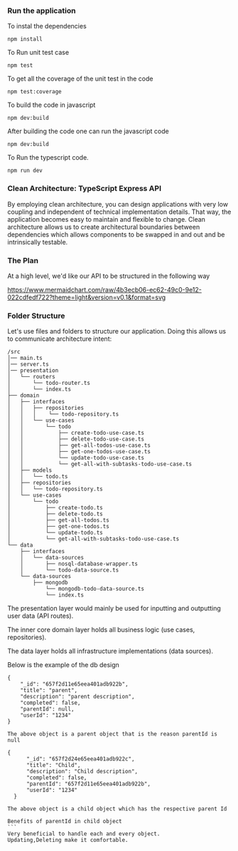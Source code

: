 ### Run the application

To instal the dependencies
```
npm install
```

To Run unit test case
```
npm test
```
To get all the coverage of the unit test in the code
```
npm test:coverage
```
To build the code in javascript
```
npm dev:build
```
After building the code one can run the javascript code

```
npm dev:build
```
To Run the typescript code.
```
npm run dev
```


### Clean Architecture: TypeScript Express API
By employing clean architecture, you can design applications with very low coupling and independent of technical implementation details. That way, the application becomes easy to maintain and flexible to change. Clean architecture allows us to create architectural boundaries between dependencies which allows components to be swapped in and out and be intrinsically testable.


### The Plan
At a high level, we'd like our API to be structured in the following way

https://www.mermaidchart.com/raw/4b3ecb06-ec62-49c0-9e12-022cdfedf722?theme=light&version=v0.1&format=svg


### Folder Structure
Let's use files and folders to structure our application. Doing this allows us to communicate architecture intent:

```
/src
│── main.ts
│── server.ts
│── presentation
│   └── routers
│       └── todo-router.ts
│       └── index.ts
├── domain
│   ├── interfaces
│   │   ├── repositories
│   │   │    └── todo-repository.ts
│   │   └── use-cases
│   │       └── todo
│   │           ├── create-todo-use-case.ts
│   │           ├── delete-todo-use-case.ts
│   │           ├── get-all-todos-use-case.ts
│   │           ├── get-one-todos-use-case.ts
│   │           └── update-todo-use-case.ts
│   │           └── get-all-with-subtasks-todo-use-case.ts
│   ├── models
│   │   └── todo.ts
│   ├── repositories
│   │   └── todo-repository.ts
│   └── use-cases
│       └── todo
│           ├── create-todo.ts
│           ├── delete-todo.ts
│           ├── get-all-todos.ts
│           ├── get-one-todos.ts
│           └── update-todo.ts
│           └── get-all-with-subtasks-todo-use-case.ts
└── data
    ├── interfaces
    │   └── data-sources
    │       ├── nosql-database-wrapper.ts
    │       └── todo-data-source.ts
    └── data-sources
        ├── mongodb
            └── mongodb-todo-data-source.ts
            └── index.ts
```

The presentation layer would mainly be used for inputting and outputting user data (API routes).

The inner core domain layer holds all business logic (use cases, repositories).

The data layer holds all infrastructure implementations (data sources).

Below is the example of the db design

```
{
    "_id": "657f2d11e65eea401adb922b",
    "title": "parent",
    "description": "parent description",
    "completed": false,
    "parentId": null,
    "userId": "1234"
}
```
    The above object is a parent object that is the reason parentId is null
  ``` 
  {
        "_id": "657f2d24e65eea401adb922c",
        "title": "Child",
        "description": "Child description",
        "completed": false,
        "parentId": "657f2d11e65eea401adb922b",
        "userId": "1234"
    }

```
    The above object is a child object which has the respective parent Id

    Benefits of parentId in child object
    ```
    Very beneficial to handle each and every object.
    Updating,Deleting make it comfortable.
```
